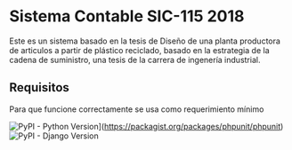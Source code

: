 # Sistema Contable SIC-115 2018

Este es un sistema basado en la tesis de Diseño de una planta productora de articulos a partir de plástico reciclado, basado en la estrategia de la cadena de suministro,
una tesis de la carrera de ingenería industrial.

## Requisitos
Para que funcione correctamente se usa como requerimiento mínimo

![PyPI - Python Version](https://img.shields.io/badge/Python-v2.7-blue.svg)](https://packagist.org/packages/phpunit/phpunit)
![PyPI - Django Version](https://img.shields.io/badge/Django-%3D%3E1.11-brightgreen.svg)

